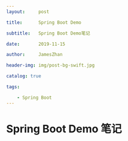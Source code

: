 ```yaml
---
layout:     post

title:      Spring Boot Demo

subtitle:   Spring Boot Demo笔记

date:       2019-11-15

author:     JamesZhan

header-img: img/post-bg-swift.jpg

catalog: true

tags:

	- Spring Boot
---
```


# Spring Boot Demo 笔记

